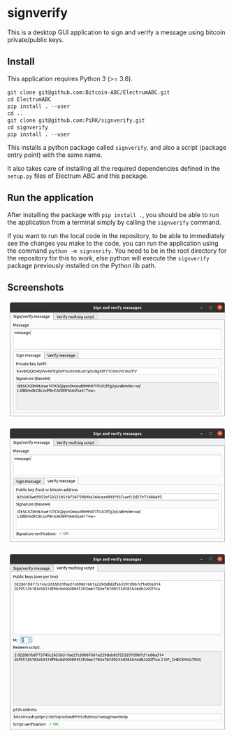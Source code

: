 # signverify
This is a desktop GUI application to sign and verify a message using bitcoin private/public keys.

## Install

This application requires Python 3 (>= 3.6).

```shell
git clone git@github.com:Bitcoin-ABC/ElectrumABC.git
cd ElectrumABC
pip install . --user
cd ..
git clone git@github.com:PiRK/signverify.git
cd signverify
pip install . --user
```

This installs a python package called `signverify`, and also a script
(package entry point) with the same name.

It also takes care of installing all the required dependencies defined
in the `setup.py` files of Electrum ABC and this package.

## Run the application

After installing the package with `pip install .`, you should be able to run
the application from a terminal simply by calling the `signverify` command.

If you want to run the local code in the repository, to be able to immediately
see the changes you make to the code, you can run the application using the command
`python -m signverify`. You need to be in the root directory for the repository
for this to work, else python will execute the `signverify` package previously installed
on the Python lib path.

## Screenshots

![Signing using a private key](doc/sign_privkey.png "Signing using a private key")

![Verifying using a public key](doc/verify_pubkey.png "Verifying using a public key")

![Verifying a multisig script](doc/verify_multisig_script.png "Verifying a multisig script")
